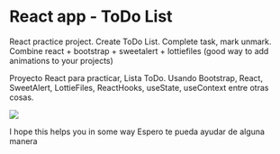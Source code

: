 # React app - ToDo List
React practice project. Create ToDo List. Complete task, mark unmark.
Combine react + bootstrap + sweetalert + lottiefiles (good way to add animations to your projects)

Proyecto React para practicar, Lista ToDo.
Usando Bootstrap, React, SweetAlert, LottieFiles, ReactHooks, useState, useContext entre otras cosas.

<img src="https://github.com/theneocosmic/ReactTodoProject/blob/main/src/assets/screenshot/ReactToDo.gif"/>


I hope this helps you in some way 
Espero te pueda ayudar de alguna manera
